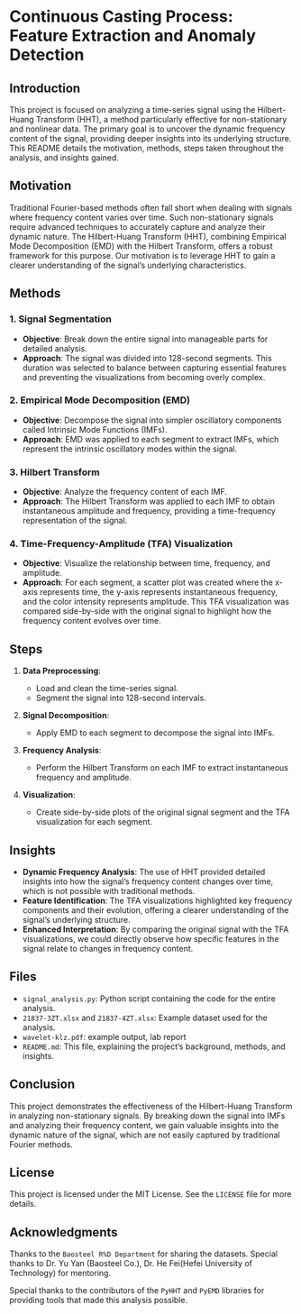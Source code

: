 # Continuous Casting Process: Feature Extraction and Anomaly Detection


## Introduction

This project is focused on analyzing a time-series signal using the Hilbert-Huang Transform (HHT), a method particularly effective for non-stationary and nonlinear data. The primary goal is to uncover the dynamic frequency content of the signal, providing deeper insights into its underlying structure. This README details the motivation, methods, steps taken throughout the analysis, and insights gained.

## Motivation

Traditional Fourier-based methods often fall short when dealing with signals where frequency content varies over time. Such non-stationary signals require advanced techniques to accurately capture and analyze their dynamic nature. The Hilbert-Huang Transform (HHT), combining Empirical Mode Decomposition (EMD) with the Hilbert Transform, offers a robust framework for this purpose. Our motivation is to leverage HHT to gain a clearer understanding of the signal’s underlying characteristics.

## Methods

### 1. Signal Segmentation
   - **Objective**: Break down the entire signal into manageable parts for detailed analysis.
   - **Approach**: The signal was divided into 128-second segments. This duration was selected to balance between capturing essential features and preventing the visualizations from becoming overly complex.

### 2. Empirical Mode Decomposition (EMD)
   - **Objective**: Decompose the signal into simpler oscillatory components called Intrinsic Mode Functions (IMFs).
   - **Approach**: EMD was applied to each segment to extract IMFs, which represent the intrinsic oscillatory modes within the signal.

### 3. Hilbert Transform
   - **Objective**: Analyze the frequency content of each IMF.
   - **Approach**: The Hilbert Transform was applied to each IMF to obtain instantaneous amplitude and frequency, providing a time-frequency representation of the signal.

### 4. Time-Frequency-Amplitude (TFA) Visualization
   - **Objective**: Visualize the relationship between time, frequency, and amplitude.
   - **Approach**: For each segment, a scatter plot was created where the x-axis represents time, the y-axis represents instantaneous frequency, and the color intensity represents amplitude. This TFA visualization was compared side-by-side with the original signal to highlight how the frequency content evolves over time.

## Steps

1. **Data Preprocessing**:
    - Load and clean the time-series signal.
    - Segment the signal into 128-second intervals.

2. **Signal Decomposition**:
    - Apply EMD to each segment to decompose the signal into IMFs.

3. **Frequency Analysis**:
    - Perform the Hilbert Transform on each IMF to extract instantaneous frequency and amplitude.

4. **Visualization**:
    - Create side-by-side plots of the original signal segment and the TFA visualization for each segment.

## Insights

- **Dynamic Frequency Analysis**: The use of HHT provided detailed insights into how the signal’s frequency content changes over time, which is not possible with traditional methods.
- **Feature Identification**: The TFA visualizations highlighted key frequency components and their evolution, offering a clearer understanding of the signal’s underlying structure.
- **Enhanced Interpretation**: By comparing the original signal with the TFA visualizations, we could directly observe how specific features in the signal relate to changes in frequency content.

## Files

- `signal_analysis.py`: Python script containing the code for the entire analysis.
- `21837-3ZT.xlsx` and `21837-4ZT.xlsx`: Example dataset used for the analysis.
- `wavelet-klz.pdf`: example output, lab report
- `README.md`: This file, explaining the project’s background, methods, and insights.


## Conclusion

This project demonstrates the effectiveness of the Hilbert-Huang Transform in analyzing non-stationary signals. By breaking down the signal into IMFs and analyzing their frequency content, we gain valuable insights into the dynamic nature of the signal, which are not easily captured by traditional Fourier methods.

## License

This project is licensed under the MIT License. See the `LICENSE` file for more details.

## Acknowledgments
Thanks to the `Baosteel R%D Department` for sharing the datasets. Special thanks to Dr. Yu Yan (Baosteel Co.), Dr. He Fei(Hefei University of Technology) for mentoring.

Special thanks to the contributors of the `PyHHT` and `PyEMD` libraries for providing tools that made this analysis possible.

